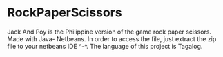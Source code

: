 # RockPaperScissors
Jack And Poy is the Philippine version of the game rock paper scissors. Made with Java- Netbeans.
In order to access the file, just extract the zip file to your netbeans IDE ^-^. The language of this project is Tagalog.
